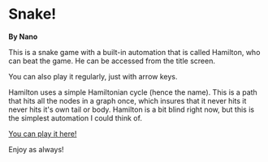# Snake!
**By Nano**

This is a snake game with a built-in automation that is called Hamilton, who can beat the game. He can be accessed from the title screen. 

You can also play it regularly, just with arrow keys.

Hamilton uses a simple Hamiltonian cycle (hence the name). This is a path that hits all the nodes in a graph once, which insures that it never hits it never hits it's own tail or body. Hamilton is a bit blind right now, but this is the simplest automation I could think of.

[You can play it here!](http://nanoticity.github.io/snake/)

Enjoy as always!